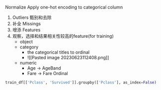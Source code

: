 Normalize
Apply one-hot encoding to categorical column

1. Outliers 甄别和去除
2. 补全 Missings
3. 增添 Features
4. 观察，选择和结果相关性较高的feature(for training)
	* object
	* category
		* the categorical titles to ordinal 
		* ![[Pasted image 20230623112408.png]]
	* numeric
		* Age -> AgeBand
		* Fare -> Fare Ordinal

```python
train_df[['Pclass', 'Survived']].groupby(['Pclass'], as_index=False)
```

